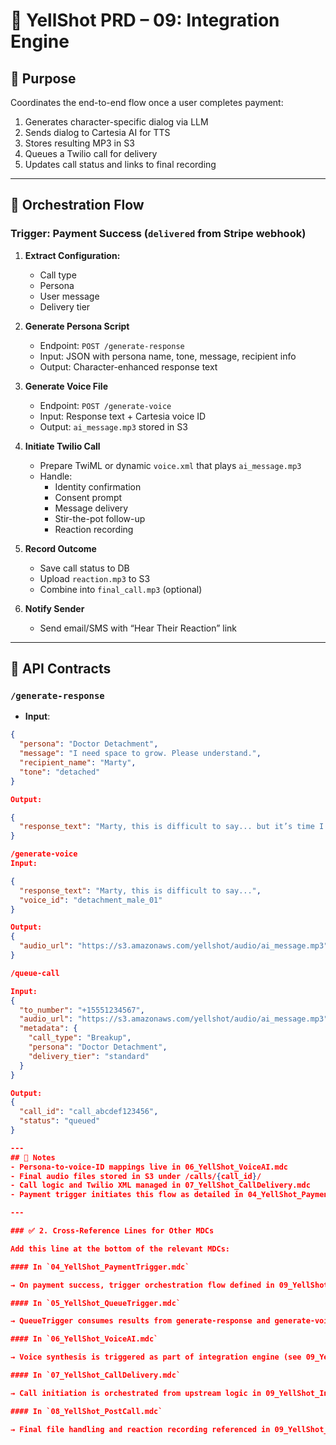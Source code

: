 # 🔀 YellShot PRD – 09: Integration Engine

## 🎯 Purpose

Coordinates the end-to-end flow once a user completes payment:
1. Generates character-specific dialog via LLM
2. Sends dialog to Cartesia AI for TTS
3. Stores resulting MP3 in S3
4. Queues a Twilio call for delivery
5. Updates call status and links to final recording

---

## 🧩 Orchestration Flow

### Trigger: Payment Success (`delivered` from Stripe webhook)

1. **Extract Configuration:**
   - Call type
   - Persona
   - User message
   - Delivery tier

2. **Generate Persona Script**
   - Endpoint: `POST /generate-response`
   - Input: JSON with persona name, tone, message, recipient info
   - Output: Character-enhanced response text

3. **Generate Voice File**
   - Endpoint: `POST /generate-voice`
   - Input: Response text + Cartesia voice ID
   - Output: `ai_message.mp3` stored in S3

4. **Initiate Twilio Call**
   - Prepare TwiML or dynamic `voice.xml` that plays `ai_message.mp3`
   - Handle:
     - Identity confirmation
     - Consent prompt
     - Message delivery
     - Stir-the-pot follow-up
     - Reaction recording

5. **Record Outcome**
   - Save call status to DB
   - Upload `reaction.mp3` to S3
   - Combine into `final_call.mp3` (optional)

6. **Notify Sender**
   - Send email/SMS with “Hear Their Reaction” link

---

## 🔗 API Contracts

### `/generate-response`
- **Input**:

```json
{
  "persona": "Doctor Detachment",
  "message": "I need space to grow. Please understand.",
  "recipient_name": "Marty",
  "tone": "detached"
}

Output:

{
  "response_text": "Marty, this is difficult to say... but it’s time I move on. I wish you clarity and calm."
}

/generate-voice
Input:

{
  "response_text": "Marty, this is difficult to say...",
  "voice_id": "detachment_male_01"
}

Output:
{
  "audio_url": "https://s3.amazonaws.com/yellshot/audio/ai_message.mp3"
}

/queue-call

Input:
{
  "to_number": "+15551234567",
  "audio_url": "https://s3.amazonaws.com/yellshot/audio/ai_message.mp3",
  "metadata": {
    "call_type": "Breakup",
    "persona": "Doctor Detachment",
    "delivery_tier": "standard"
  }
}

Output:
{
  "call_id": "call_abcdef123456",
  "status": "queued"
}

---
## 🧠 Notes
- Persona-to-voice-ID mappings live in 06_YellShot_VoiceAI.mdc
- Final audio files stored in S3 under /calls/{call_id}/
- Call logic and Twilio XML managed in 07_YellShot_CallDelivery.mdc
- Payment trigger initiates this flow as detailed in 04_YellShot_PaymentTrigger.mdc

---

### ✅ 2. Cross-Reference Lines for Other MDCs

Add this line at the bottom of the relevant MDCs:

#### In `04_YellShot_PaymentTrigger.mdc`

→ On payment success, trigger orchestration flow defined in 09_YellShot_IntegrationEngine.mdc

#### In `05_YellShot_QueueTrigger.mdc`

→ QueueTrigger consumes results from generate-response and generate-voice endpoints (see 09_YellShot_IntegrationEngine.mdc)

#### In `06_YellShot_VoiceAI.mdc`

→ Voice synthesis is triggered as part of integration engine (see 09_YellShot_IntegrationEngine.mdc)

#### In `07_YellShot_CallDelivery.mdc`

→ Call initiation is orchestrated from upstream logic in 09_YellShot_IntegrationEngine.mdc

#### In `08_YellShot_PostCall.mdc`

→ Final file handling and reaction recording referenced in 09_YellShot_IntegrationEngine.mdc

